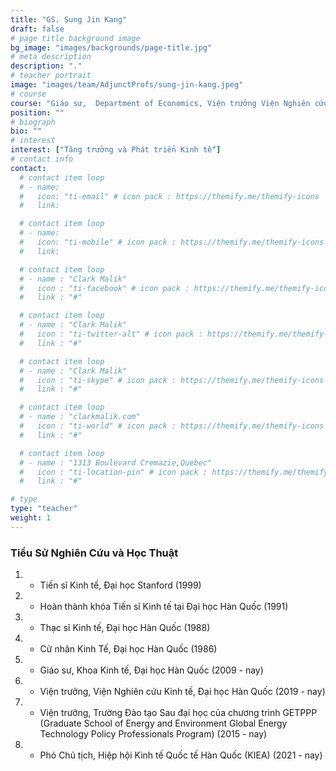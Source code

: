 ```yaml
---
title: "GS. Sung Jin Kang"
draft: false
# page title background image
bg_image: "images/backgrounds/page-title.jpg"
# meta description
description: "."
# teacher portrait
image: "images/team/AdjunctProfs/sung-jin-kang.jpeg"
# course
course: "Giáo sư,  Department of Economics, Viện trưởng Viện Nghiên cứu Kinh tế, Đại học Hàn Quốc."
position: ""
# biograph
bio: ""
# interest
interest: ["Tăng trưởng và Phát triển Kinh tế"]
# contact info
contact:
  # contact item loop
  # - name:
  #   icon: "ti-email" # icon pack : https://themify.me/themify-icons
  #   link:

  # contact item loop
  # - name:
  #   icon: "ti-mobile" # icon pack : https://themify.me/themify-icons
  #   link:

  # contact item loop
  # - name : "Clark Malik"
  #   icon : "ti-facebook" # icon pack : https://themify.me/themify-icons
  #   link : "#"

  # contact item loop
  # - name : "Clark Malik"
  #   icon : "ti-twitter-alt" # icon pack : https://themify.me/themify-icons
  #   link : "#"

  # contact item loop
  # - name : "Clark Malik"
  #   icon : "ti-skype" # icon pack : https://themify.me/themify-icons
  #   link : "#"

  # contact item loop
  # - name : "clarkmalik.com"
  #   icon : "ti-world" # icon pack : https://themify.me/themify-icons
  #   link : "#"

  # contact item loop
  # - name : "1313 Boulevard Cremazie,Quebec"
  #   icon : "ti-location-pin" # icon pack : https://themify.me/themify-icons
  #   link : "#"

# type
type: "teacher"
weight: 1
---
```

### Tiểu Sử Nghiên Cứu và Học Thuật

1. - Tiến sĩ Kinh tế, Đại học Stanford (1999)
1. - Hoàn thành khóa Tiến sĩ Kinh tế tại Đại học Hàn Quốc (1991)
1. - Thạc sĩ Kinh tế, Đại học Hàn Quốc (1988)
1. - Cử nhân Kinh Tế, Đại học Hàn Quốc (1986)
1. - Giáo sư, Khoa Kinh tế, Đại học Hàn Quốc  (2009 - nay)
1. - Viện trưởng, Viện Nghiên cứu Kinh tế, Đại học Hàn Quốc (2019 - nay)
1. - Viện trưởng, Trường Đào tạo Sau đại học của chương trình GETPPP (Graduate School of Energy and Environment Global Energy Technology Policy Professionals Program) (2015 - nay)
1. - Phó Chủ tịch, Hiệp hội Kinh tế Quốc tế Hàn Quốc (KIEA) (2021 - nay)
